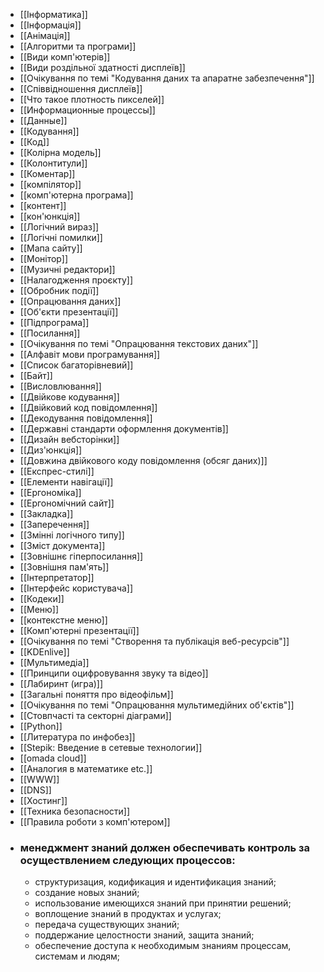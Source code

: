 - [[Інформатика]]
- [[Інформація]]
- [[Анімація]]
- [[Алгоритми та програми]]
- [[Види комп'ютерів]]
- [[Види роздільної здатності дисплеїв]]
- [[Очікування по темі "Кодування даних та апаратне забезпечення"]]
- [[Співвідношення дисплеїв]]
- [[Что  такое плотность пикселей]]
- [[Информационные процессы]]
- [[Данные]]
- [[Кодування]]
- [[Код]]
- [[Колірна модель]]
- [[Колонтитули]]
- [[Коментар]]
- [[компілятор]]
- [[комп'ютерна програма]]
- [[контент]]
- [[кон'юнкція]]
- [[Логічний вираз]]
- [[Логічні помилки]]
- [[Мапа сайту]]
- [[Монітор]]
- [[Музичні редактори]]
- [[Налагодження проєкту]]
- [[Обробник події]]
- [[Опрацювання даних]]
- [[Об'єкти презентації]]
- [[Підпрограма]]
- [[Посилання]]
- [[Очікування по темі "Опрацювання текстових даних"]]
- [[Алфавіт мови програмування]]
- [[Список багаторівневий]]
- [[Байт]]
- [[Висловлювання]]
- [[Двійкове кодування]]
- [[Двійковий код повідомлення]]
- [[Декодування повідомлення]]
- [[Державні стандарти оформлення документів]]
- [[Дизайн вебсторінки]]
- [[Диз'юнкція]]
- [[Довжина двійкового коду повідомлення (обсяг даних)]]
- [[Експрес-стилі]]
- [[Елементи навігації]]
- [[Ергономіка]]
- [[Ергономічний сайт]]
- [[Закладка]]
- [[Заперечення]]
- [[Змінні логічного типу]]
- [[Зміст документа]]
- [[Зовнішнє гіперпосилання]]
- [[Зовнішня пам'ять]]
- [[Інтерпретатор]]
- [[Інтерфейс користувача]]
- [[Кодеки]]
- [[Меню]]
- [[контекстне меню]]
- [[Комп'ютерні презентації]]
- [[Очікування по темі "Створення та публікація веб-ресурсів"]]
- [[KDEnlive]]
- [[Мультимедіа]]
- [[Принципи оцифровування звуку та відео]]
- [[Лабиринт (игра)]]
- [[Загальні поняття про відеофільм]]
- [[Очікування по темі "Опрацювання мультимедійних об'єктів"]]
- [[Стовпчасті та секторні діаграми]]
- [[Python]]
- [[Литература по инфобез]]
- [[Stepik: Введение в сетевые технологии]]
- [[omada cloud]]
- [[Аналогия в математике etc.]]
- [[WWW]]
- [[DNS]]
- [[Хостинг]]
- [[Техника безопасности]]
- [[Правила роботи з комп'ютером]]
- ### менеджмент знаний должен обеспечивать контроль за осуществлением следующих процессов:
	- структуризация, кодификация и идентификация знаний;
	- создание новых знаний;
	- использование имеющихся знаний при принятии решений;
	- воплощение знаний в продуктах и услугах;
	- передача существующих знаний;
	- поддержание целостности знаний, защита знаний;
	- обеспечение доступа к необходимым знаниям процессам, системам и людям;
